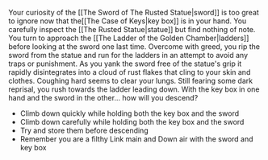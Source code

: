 Your curiosity of the [[The Sword of The Rusted Statue|sword]] is too great to ignore now that the[[The Case of Keys|key box]] is in your hand. You carefully inspect the [[The Rusted Statue|statue]] but find nothing of note. You turn to approach the [[The Ladder of the Golden Chamber|ladders]] before looking at the sword one last time. Overcome with greed, you rip the sword from the statue and run for the ladders in an attempt to avoid any traps or punishment. As you yank the sword free of the statue's grip it rapidly disintegrates into a cloud of rust flakes that cling to your skin and clothes. Coughing hard seems to clear your lungs. Still fearing some dark reprisal, you rush towards the ladder leading down. With the key box in one hand and the sword in the other... how will you descend?
- Climb down quickly while holding both the key box and the sword
- Climb down carefully while holding both the key box and the sword 
- Try and store them before descending
- Remember you are a filthy Link main and Down air with the sword and key box 